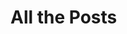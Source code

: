 <script setup>
    import blogPosts from './.vitepress/components/BlogPosts.vue'
</script>

# All the Posts
<blogPosts/>
